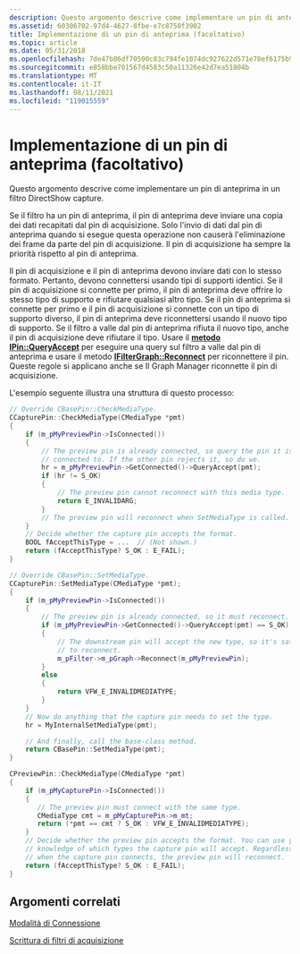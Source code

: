 ```yaml
---
description: Questo argomento descrive come implementare un pin di anteprima in un filtro DirectShow capture.
ms.assetid: 60306702-97d4-4627-8fbe-e7c8750f3902
title: Implementazione di un pin di anteprima (facoltativo)
ms.topic: article
ms.date: 05/31/2018
ms.openlocfilehash: 7de47b86df70500c83c794fe1074dc927622d571e78ef6175b944702277da492
ms.sourcegitcommit: e858bbe701567d4583c50a11326e42d7ea51804b
ms.translationtype: MT
ms.contentlocale: it-IT
ms.lasthandoff: 08/11/2021
ms.locfileid: "119015559"
---
```

# <a name="implementing-a-preview-pin-optional"></a>Implementazione di un pin di anteprima (facoltativo)

Questo argomento descrive come implementare un pin di anteprima in un filtro DirectShow capture.

Se il filtro ha un pin di anteprima, il pin di anteprima deve inviare una copia dei dati recapitati dal pin di acquisizione. Solo l'invio di dati dal pin di anteprima quando si esegue questa operazione non causerà l'eliminazione dei frame da parte del pin di acquisizione. Il pin di acquisizione ha sempre la priorità rispetto al pin di anteprima.

Il pin di acquisizione e il pin di anteprima devono inviare dati con lo stesso formato. Pertanto, devono connettersi usando tipi di supporti identici. Se il pin di acquisizione si connette per primo, il pin di anteprima deve offrire lo stesso tipo di supporto e rifiutare qualsiasi altro tipo. Se il pin di anteprima si connette per primo e il pin di acquisizione si connette con un tipo di supporto diverso, il pin di anteprima deve riconnettersi usando il nuovo tipo di supporto. Se il filtro a valle dal pin di anteprima rifiuta il nuovo tipo, anche il pin di acquisizione deve rifiutare il tipo. Usare il [**metodo IPin::QueryAccept**](/windows/desktop/api/Strmif/nf-strmif-ipin-queryaccept) per eseguire una query sul filtro a valle dal pin di anteprima e usare il metodo [**IFilterGraph::Reconnect**](/windows/desktop/api/Strmif/nf-strmif-ifiltergraph-reconnect) per riconnettere il pin. Queste regole si applicano anche se Il Graph Manager riconnette il pin di acquisizione.

L'esempio seguente illustra una struttura di questo processo:


```C++
// Override CBasePin::CheckMediaType.
CCapturePin::CheckMediaType(CMediaType *pmt)
{
    if (m_pMyPreviewPin->IsConnected()) 
    {
        // The preview pin is already connected, so query the pin it is
        // connected to. If the other pin rejects it, so do we.
        hr = m_pMyPreviewPin->GetConnected()->QueryAccept(pmt);
        if (hr != S_OK) 
        {
            // The preview pin cannot reconnect with this media type.
            return E_INVALIDARG;
        }
        // The preview pin will reconnect when SetMediaType is called.
    }
    // Decide whether the capture pin accepts the format. 
    BOOL fAcceptThisType = ...  // (Not shown.)
    return (fAcceptThisType? S_OK : E_FAIL);
}

// Override CBasePin::SetMediaType.
CCapturePin::SetMediaType(CMediaType *pmt);
{
    if (m_pMyPreviewPin->IsConnected()) 
    {
        // The preview pin is already connected, so it must reconnect.
        if (m_pMyPreviewPin->GetConnected()->QueryAccept(pmt) == S_OK)
        {
            // The downstream pin will accept the new type, so it's safe
            // to reconnect. 
            m_pFilter->m_pGraph->Reconnect(m_pMyPreviewPin);
        }
        else
        {
            return VFW_E_INVALIDMEDIATYPE;
        }
    }
    // Now do anything that the capture pin needs to set the type.
    hr = MyInternalSetMediaType(pmt);

    // And finally, call the base-class method.
    return CBasePin::SetMediaType(pmt);
}

CPreviewPin::CheckMediaType(CMediaType *pmt)
{
    if (m_pMyCapturePin->IsConnected())
    {
       // The preview pin must connect with the same type.
       CMediaType cmt = m_pMyCapturePin->m_mt;
       return (*pmt == cmt ? S_OK : VFW_E_INVALIDMEDIATYPE);
    }
    // Decide whether the preview pin accepts the format. You can use your 
    // knowledge of which types the capture pin will accept. Regardless,
    // when the capture pin connects, the preview pin will reconnect.
    return (fAcceptThisType? S_OK : E_FAIL);
}
```



## <a name="related-topics"></a>Argomenti correlati

<dl> <dt>

[Modalità di Connessione](how-filters-connect.md)
</dt> <dt>

[Scrittura di filtri di acquisizione](writing-capture-filters.md)
</dt> </dl>

 

 



